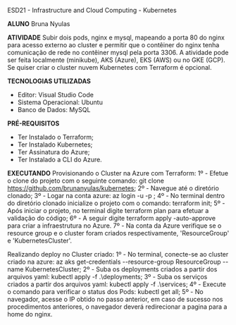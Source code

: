 ESD21 - Infrastructure and Cloud Computing - Kubernetes

**ALUNO**
Bruna Nyulas

**ATIVIDADE**
Subir dois pods, nginx e mysql, mapeando a porta 80 do nginx para acesso externo ao cluster e permitir que o contêiner do nginx tenha comunicação de rede no contêiner mysql pela porta 3306. 
A atividade pode ser feita localmente (minikube), AKS (Azure), EKS (AWS) ou no GKE (GCP). 
Se quiser criar o cluster nuvem Kubernetes com Terraform é opcional. 

**TECNOLOGIAS UTILIZADAS**
* Editor: Visual Studio Code
* Sistema Operacional: Ubuntu
* Banco de Dados: MySQL

**PRÉ-REQUISITOS**
* Ter Instalado o Terraform;
* Ter Instalado Kubernetes;
* Ter Assinatura do Azure;
* Ter Instalado a CLI do Azure.

**EXECUTANDO**
Provisionando o Cluster na Azure com Terraform:
1º - Efetue o clone do projeto com o seguinte comando: git clone https://github.com/brunanyulas/kubernetes;
2º - Navegue até o diretório clonado;
3º - Logar na conta azure: az login -u <email> -p <senha>;
4º - No terminal dentro do diretório clonado inicialize o projeto com o comando: terraform init;
5º - Após iniciar o projeto, no terminal digite terraform plan para efetuar a validação do código;
6º - A seguir digite terraform apply -auto-approve para criar a infraestrutura no Azure.
7º - Na conta da Azure verifique se o resource group e o cluster foram criados respectivamente, 'ResourceGroup' e 'KubernetesCluster'.

Realizando deploy no Cluster criado:
1º - No terminal, conecte-se ao cluster criado na azure: az aks get-credentials --resource-group ResourceGroup --name KubernetesCluster;
2º - Suba os deployments criados a partir dos arquivos yaml: kubectl apply -f .\deployments\;
3º - Suba os serviços criados a partir dos arquivos yaml: kubectl apply -f .\services\;
4º - Execute o comando para verificar o status dos Pods: kubectl get all;
5º - No navegador, acesse o IP obtido no passo anterior, em caso de sucesso nos procedimentos anteriores, o navegador deverá redirecionar a pagina para a home do nginx.

